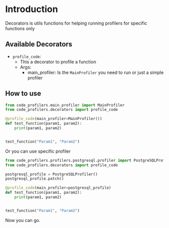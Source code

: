 # Introduction
Decorators is utils functions for helping running profilers for specific functions only

## Available Decorators
* `profile_code`:
    * This a decorator to profile a function
    * Args:
        * main_profiler: Is the `MainProfiler` you need to run or just a simple profiler

## How to use

```python
from code_profilers.main_profiler import MainProfiler
from code_profilers.decorators import profile_code

@profile_code(main_profiler=MainProfiler())
def test_function(param1, param2):
    print(param1, param2)


test_function("Param1", "Param2")
```

Or you can use specific profiler
```python
from code_profilers.profilers.postgresql.profiler import PostgreSQLProfiler
from code_profilers.decorators import profile_code

postgresql_profile = PostgreSQLProfiler()
postgresql_profile.patch()

@profile_code(main_profiler=postgresql_profile)
def test_function(param1, param2):
    print(param1, param2)


test_function("Param1", "Param2")
```
Now you can go.
